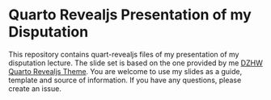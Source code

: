 # Quarto Revealjs Presentation of my Disputation 

This repository contains quart-revealjs files of my presentation of my disputation lecture. The slide set is based on the one provided by me [DZHW Quarto Revealjs Theme](https://github.com/maltehueckstaedt/dzhw_revealjs_template). You are welcome to use my slides as a guide, template and source of information. If you have any questions, please create an issue.
